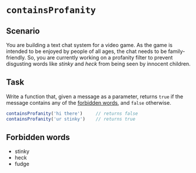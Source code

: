 # `containsProfanity`

##  Scenario

You are building a text chat system for a video game. As the game is intended to be enjoyed by people of all ages, the chat needs to be family-friendly. So, you are currently working on a profanity filter to prevent disgusting words like *stinky* and *heck* from being seen by innocent children.

## Task

Write a function that, given a message as a parameter, returns `true` if the message contains any of the [forbidden words](#forbidden-words), and `false` otherwise.

```js
containsProfanity('hi there')     // returns false
containsProfanity('ur stinky')    // returns true
```

## Forbidden words

- stinky
- heck
- fudge